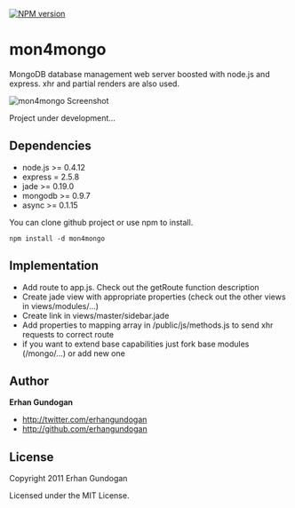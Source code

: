 [![NPM version](https://badge.fury.io/js/mon4mongo.png)](http://badge.fury.io/js/mon4mongo)

mon4mongo
==========
MongoDB database management web server boosted with node.js and express. xhr and partial renders are also used.

![mon4mongo Screenshot](https://s3-eu-west-1.amazonaws.com/mass-io/github/mon4mongo-ss.jpg)

Project under development...

Dependencies
------------

+ node.js >= 0.4.12
+ express = 2.5.8
+ jade >= 0.19.0
+ mongodb >= 0.9.7
+ async >= 0.1.15

You can clone github project or use npm to install.

`npm install -d mon4mongo`

Implementation
--------------

+ Add route to app.js. Check out the getRoute function description
+ Create jade view with appropriate properties (check out the other views in views/modules/...)
+ Create link in views/master/sidebar.jade
+ Add properties to mapping array in /public/js/methods.js to send xhr requests to correct route
+ if you want to extend base capabilities just fork base modules (/mongo/...) or add new one


Author
------

**Erhan Gundogan**

+ http://twitter.com/erhangundogan
+ http://github.com/erhangundogan


License
---------------------

Copyright 2011 Erhan Gundogan

Licensed under the MIT License.

